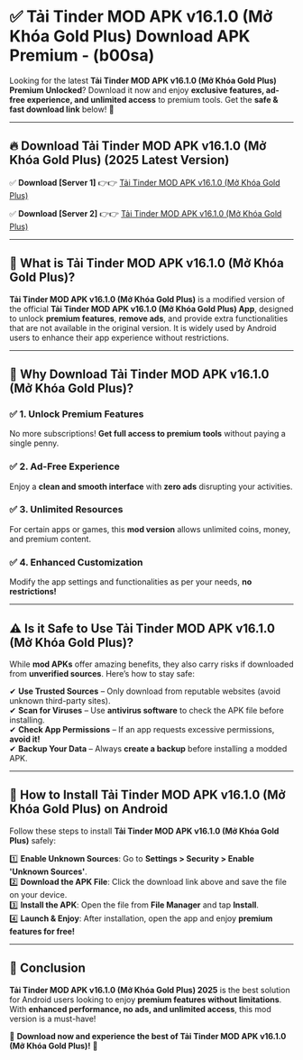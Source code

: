 
# ✅ Tải Tinder MOD APK v16.1.0 (Mở Khóa Gold Plus) Download APK Premium -  (b00sa) 

Looking for the latest **Tải Tinder MOD APK v16.1.0 (Mở Khóa Gold Plus) Premium Unlocked**? Download it now and enjoy **exclusive features, ad-free experience, and unlimited access** to premium tools. Get the **safe & fast download link** below! 🚀

---

## 🔥 Download Tải Tinder MOD APK v16.1.0 (Mở Khóa Gold Plus) (2025 Latest Version)

✅ **Download [Server 1]** 👉👉 [Tải Tinder MOD APK v16.1.0 (Mở Khóa Gold Plus) ](https://apkcomod.com?title=Tải_Tinder_MOD_APK_v16.1.0_(Mở_Khóa_Gold_Plus))  

✅ **Download [Server 2]** 👉👉 [Tải Tinder MOD APK v16.1.0 (Mở Khóa Gold Plus) ](https://apkcomod.com?title=Tải_Tinder_MOD_APK_v16.1.0_(Mở_Khóa_Gold_Plus))  


---

## 📌 What is Tải Tinder MOD APK v16.1.0 (Mở Khóa Gold Plus)?

**Tải Tinder MOD APK v16.1.0 (Mở Khóa Gold Plus)** is a modified version of the official **Tải Tinder MOD APK v16.1.0 (Mở Khóa Gold Plus) App**, designed to unlock **premium features**, **remove ads**, and provide extra functionalities that are not available in the original version. It is widely used by Android users to enhance their app experience without restrictions.

---

## 🌟 Why Download Tải Tinder MOD APK v16.1.0 (Mở Khóa Gold Plus)?

### ✅ 1. Unlock Premium Features
No more subscriptions! **Get full access to premium tools** without paying a single penny.

### ✅ 2. Ad-Free Experience
Enjoy a **clean and smooth interface** with **zero ads** disrupting your activities.

### ✅ 3. Unlimited Resources
For certain apps or games, this **mod version** allows unlimited coins, money, and premium content.

### ✅ 4. Enhanced Customization
Modify the app settings and functionalities as per your needs, **no restrictions!**

---

## ⚠️ Is it Safe to Use Tải Tinder MOD APK v16.1.0 (Mở Khóa Gold Plus)?

While **mod APKs** offer amazing benefits, they also carry risks if downloaded from **unverified sources**. Here’s how to stay safe:

✔ **Use Trusted Sources** – Only download from reputable websites (avoid unknown third-party sites).  
✔ **Scan for Viruses** – Use **antivirus software** to check the APK file before installing.  
✔ **Check App Permissions** – If an app requests excessive permissions, **avoid it!**  
✔ **Backup Your Data** – Always **create a backup** before installing a modded APK.

---

## 📲 How to Install Tải Tinder MOD APK v16.1.0 (Mở Khóa Gold Plus) on Android

Follow these steps to install **Tải Tinder MOD APK v16.1.0 (Mở Khóa Gold Plus)** safely:

1️⃣ **Enable Unknown Sources**: Go to **Settings > Security > Enable 'Unknown Sources'**.  
2️⃣ **Download the APK File**: Click the download link above and save the file on your device.  
3️⃣ **Install the APK**: Open the file from **File Manager** and tap **Install**.  
4️⃣ **Launch & Enjoy**: After installation, open the app and enjoy **premium features for free!**

---

## 🚀 Conclusion

**Tải Tinder MOD APK v16.1.0 (Mở Khóa Gold Plus) 2025** is the best solution for Android users looking to enjoy **premium features without limitations**. With **enhanced performance, no ads, and unlimited access**, this mod version is a must-have!

🔻 **Download now and experience the best of Tải Tinder MOD APK v16.1.0 (Mở Khóa Gold Plus)!** 🔻

